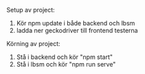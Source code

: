Setup av project:
1. Kör npm update i både backend och lbsm
2. ladda ner geckodriver till frontend testerna

Körning av project:
1. Stå i backend och kör "npm start"
2. Stå i lbsm och  kör "npm run serve"